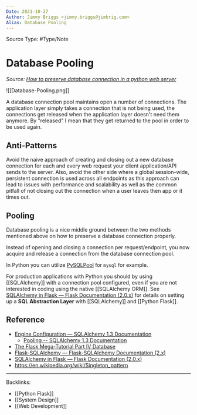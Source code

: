 ```yaml
---
Date: 2021-10-27
Author: Jimmy Briggs <jimmy.briggs@jimbrig.com>
Alias: Database Pooling
---
```


Source Type: #Type/Note

# Database Pooling

*Source: [How to preserve database connection in a python web server](https://stackoverflow.com/questions/6688413/how-to-preserve-database-connection-in-a-python-web-server)*

![[Database-Pooling.png]]

A database connection pool maintains open a number of connections. The application layer simply takes a connection that is not being used, the connections get released when the application layer doesn't need them anymore. By "released" I mean that they get returned to the pool in order to be used again. 

## Anti-Patterns

Avoid the naive approach of creating and closing out a new database connection for each and every web request your client application/API sends to the server. Also, avoid the other side where a global session-wide, persistent connection is used across all endpoints as this approach can lead to issues with performance and scalability as well as the common pitfall of not closing out the connection when a user leaves then app or it times out. 

## Pooling

Database pooling is a nice middle ground between the two methods mentioned above on how to preserve a database connection properly. 

Instead of opening and closing a connection per request/endpoint, you now acquire and release a connection from the database connection pool. 

In Python you can utilize [PySQLPool](http://packages.python.org/PySQLPool/) for `mysql` for example.

For production applications with Python you should by using [[SQLAlchemy]] with a connection pool configured, even if you are not interested in coding using the native [[SQLAlchemy ORM]]. See [SQLAlchemy in Flask — Flask Documentation (2.0.x)](https://flask.palletsprojects.com/en/2.0.x/patterns/sqlalchemy/#sql-abstraction-layer) for details on setting up a **SQL Abstraction Layer** with [[SQLAlchemy]] and [[Python Flask]].

## Reference

- [Engine Configuration — SQLAlchemy 1.3 Documentation](https://docs.sqlalchemy.org/en/13/core/engines.html)
	- [Pooling -- SQLAlchemy 1.3 Documentation](https://docs.sqlalchemy.org/en/13/core/engines.html#pooling)
- [The Flask Mega-Tutorial Part IV Database](https://blog.miguelgrinberg.com/post/the-flask-mega-tutorial-part-iv-database)
- [Flask-SQLAlchemy — Flask-SQLAlchemy Documentation (2.x)](https://flask-sqlalchemy.palletsprojects.com/en/2.x/)
- [SQLAlchemy in Flask — Flask Documentation (2.0.x)](https://flask.palletsprojects.com/en/2.0.x/patterns/sqlalchemy/#sql-abstraction-layer)
- https://en.wikipedia.org/wiki/Singleton_pattern


***

Backlinks:
-	[[Python Flask]]
-	[[System Design]]
-	[[Web Development]]